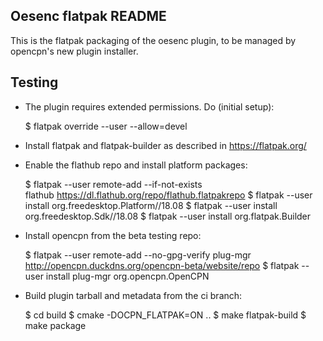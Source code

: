 Oesenc flatpak README
---------------------

This is the flatpak packaging of the oesenc plugin, to be managed
by opencpn's new plugin installer.


Testing
-------
  - The plugin requires extended permissions. Do (initial setup):

      $ flatpak override --user --allow=devel

  - Install flatpak and flatpak-builder as described in https://flatpak.org/
  - Enable the flathub repo and install platform packages:
     
      $  flatpak --user remote-add --if-not-exists \
            flathub https://dl.flathub.org/repo/flathub.flatpakrepo
      $ flatpak --user install org.freedesktop.Platform//18.08
      $ flatpak --user install org.freedesktop.Sdk//18.08
      $ flatpak --user install org.flatpak.Builder

  - Install opencpn from the beta testing repo:

      $ flatpak --user remote-add --no-gpg-verify plug-mgr \
           http://opencpn.duckdns.org/opencpn-beta/website/repo
      $ flatpak --user install plug-mgr org.opencpn.OpenCPN

  - Build plugin tarball and metadata from the ci branch:

      $ cd build
      $ cmake -DOCPN_FLATPAK=ON ..
      $ make flatpak-build
      $ make package

